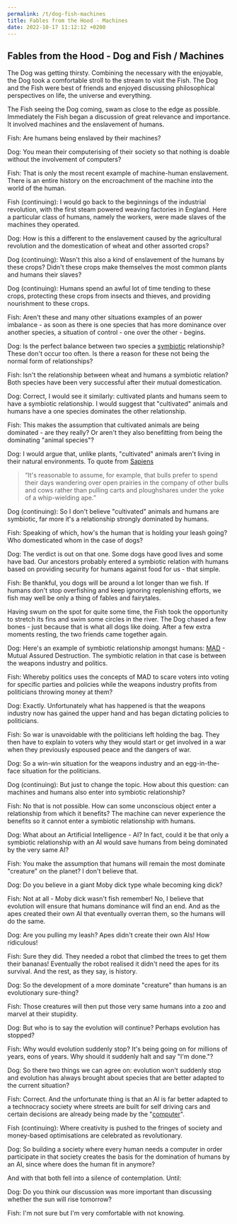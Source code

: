 ```yaml
---
permalink: /t/dog-fish-machines
title: Fables from the Hood - Machines
date: 2022-10-17 11:12:12 +0200
---
```


## Fables from the Hood - Dog and Fish / Machines

The Dog was getting thirsty. Combining the necessary with the enjoyable, the Dog took a comfortable stroll to the stream to visit the Fish. The Dog and the Fish were best of friends and enjoyed discussing philosophical perspectives on life, the universe and everything.

The Fish seeing the Dog coming, swam as close to the edge as possible. Immediately the Fish began a discussion of great relevance and importance. It involved machines and the enslavement of humans.

Fish: Are humans being enslaved by their machines?

Dog: You mean their computerising of their society so that nothing is doable without the involvement of computers?

Fish: That is only the most recent example of  machine-human enslavement. There is an entire history on the encroachment of the machine into the world of the human.

Fish (continuing): I would go back to the beginnings of the industrial revolution, with the first steam powered weaving factories in England. Here a particular class of humans, namely the workers, were made slaves of the machines they operated.

Dog: How is this a different to the  enslavement caused by the agricultural revolution and the domestication of wheat and other assorted crops?

Dog (continuing): Wasn't this also a kind of enslavement of the humans by these crops? Didn't these crops make themselves the most common plants and humans their slaves?

Dog (continuing): Humans spend an awful lot of time tending to these crops, protecting these crops from insects and thieves, and providing nourishment to these crops.

Fish: Aren't these and many other situations examples of an power imbalance - as soon as there is one species that has more dominance over another species, a situation of control - one over the other - begins.

Dog: Is the perfect balance between two species a [symbiotic](https://en.wikipedia.org/w/index.php?title=Symbiosis&oldid=1084880837) relationship? These don't occur too often. Is there a reason for these not being the normal form of relationships?

Fish: Isn't the relationship between wheat and humans a symbiotic relation? Both species have been very successful after their mutual domestication.

Dog: Correct, I would see it similarly: cultivated plants and humans seem to have a symbiotic relationship. I would suggest that "cultivated" animals and humans have a one species dominates the other relationship.

Fish: This makes the assumption that cultivated animals are being dominated - are they really? Or aren't they also benefitting from being the dominating "animal species"?

Dog: I would argue that, unlike plants, "cultivated" animals aren't living in their natural environments. To quote from [Sapiens](https://en.wikipedia.org/w/index.php?title=Sapiens:_A_Brief_History_of_Humankind&oldid=1082853780)

> “It's reasonable to assume, for example, that bulls prefer to spend their days wandering over open prairies in the company of other bulls and cows rather than pulling carts and ploughshares under the yoke of a whip-wielding ape.”

Dog (continuing): So I don't believe "cultivated" animals and humans are symbiotic, far more it's a relationship strongly dominated by humans.

Fish: Speaking of which, how's the human that is holding your leash going? Who domesticated whom in the case of dogs?

Dog: The verdict is out on that one. Some dogs have good lives and some have bad. Our ancestors probably entered a symbiotic relation with humans based on providing security for humans against food for us - that simple.

Fish: Be thankful, you dogs will be around a lot longer than we fish. If humans don't stop overfishing and keep ignoring replenishing efforts, we fish may well be only a thing of fables and fairytales.

Having swum on the spot for quite some time, the Fish took the opportunity to stretch its fins and swim some circles in the river. The Dog chased a few bones - just because that is what all dogs like doing. After a few extra moments resting, the two friends came together again.

Dog: Here's an example of symbiotic relationship amongst humans: [MAD](https://en.wikipedia.org/wiki/Mutual_assured_destruction) - Mutual Assured Destruction. The symbiotic relation in that case is between the weapons industry and politics.

Fish: Whereby politics uses the concepts of MAD to scare voters into voting for specific parties and policies while the weapons industry profits from politicians throwing money at them?

Dog: Exactly. Unfortunately what has happened is that the weapons industry now has gained the upper hand and has began dictating policies to politicians.

Fish: So war is unavoidable with the politicians left holding the bag. They then have to explain to voters why they would start or get involved in a war when they previously espoused peace and the dangers of war.

Dog: So a win-win situation for the weapons industry and an egg-in-the-face situation for the politicians.

Dog (continuing): But just to change the topic. How about this question: can machines and humans also enter into symbiotic relationship?

Fish: No that is not possible. How can some unconscious object enter a relationship from which it benefits? The machine can never experience the benefits so it cannot enter a symbiotic relationship with humans.

Dog:  What about an Artificial Intelligence - AI? In fact, could it be that only a symbiotic relationship with an AI would save humans from being dominated by the very same AI?

Fish: You make the assumption that humans will remain the most dominate "creature" on the planet? I don't believe that.

Dog: Do you believe in a giant Moby dick type whale becoming king dick?

Fish: Not at all - Moby dick wasn't fish remember! No, I believe that evolution will ensure that humans dominance will find an end. And as the apes created their own AI that eventually overran them, so the humans will do the same.

Dog: Are you pulling my leash? Apes didn't create their own AIs! How ridiculous!

Fish: Sure they did. They needed a robot that climbed the trees to get them their bananas! Eventually the robot realised it didn't need the apes for its survival. And the rest, as they say, is history.

Dog: So the development of a more dominate "creature" than humans is an evolutionary sure-thing?

Fish: Those creatures will then put those very same humans into a zoo and marvel at their stupidity.

Dog: But who is to say the evolution will continue? Perhaps evolution has stopped?

Fish: Why would evolution suddenly stop? It's being going on for millions of years, eons of years. Why should it suddenly halt and say "I'm done."?

Dog: So there two things we can agree on: evolution won't suddenly stop and evolution has always brought about species that are better adapted to the current situation?

Fish: Correct. And the unfortunate thing is that an AI is far better adapted to a technocracy society where streets are built for self driving cars and certain decisions are already being made by the "[computer](https://en.wikipedia.org/w/index.php?title=Computer_says_no&oldid=1081461819)".

Fish (continuing): Where creativity is pushed to the fringes of society and money-based optimisations are celebrated as revolutionary.

Dog: So building a society where every human needs a computer in order participate in that society creates the basis for the domination of humans by an AI, since where does the human fit in anymore?

And with that both fell into a silence of contemplation. Until:

Dog: Do you think our discussion was more important than discussing whether the sun will rise tomorrow?

Fish: I'm not sure but I'm very comfortable with not knowing.
